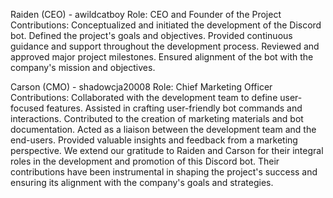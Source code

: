 Raiden (CEO) - awildcatboy
Role: CEO and Founder of the Project
Contributions:
Conceptualized and initiated the development of the Discord bot.
Defined the project's goals and objectives.
Provided continuous guidance and support throughout the development process.
Reviewed and approved major project milestones.
Ensured alignment of the bot with the company's mission and objectives.

Carson (CMO) - shadowcja20008
Role: Chief Marketing Officer
Contributions:
Collaborated with the development team to define user-focused features.
Assisted in crafting user-friendly bot commands and interactions.
Contributed to the creation of marketing materials and bot documentation.
Acted as a liaison between the development team and the end-users.
Provided valuable insights and feedback from a marketing perspective.
We extend our gratitude to Raiden and Carson for their integral roles in the development and promotion of this Discord bot. Their contributions have been instrumental in shaping the project's success and ensuring its alignment with the company's goals and strategies.